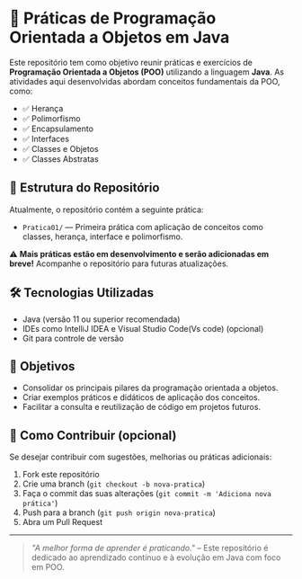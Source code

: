 # 🚀 Práticas de Programação Orientada a Objetos em Java

Este repositório tem como objetivo reunir práticas e exercícios de **Programação Orientada a Objetos (POO)** utilizando a linguagem **Java**. As atividades aqui desenvolvidas abordam conceitos fundamentais da POO, como:

- ✅ Herança  
- ✅ Polimorfismo  
- ✅ Encapsulamento  
- ✅ Interfaces  
- ✅ Classes e Objetos  
- ✅ Classes Abstratas  

## 📁 Estrutura do Repositório

Atualmente, o repositório contém a seguinte prática:

- `Pratica01/` — Primeira prática com aplicação de conceitos como classes, herança, interface e polimorfismo.

⚠️ **Mais práticas estão em desenvolvimento e serão adicionadas em breve!** Acompanhe o repositório para futuras atualizações.

## 🛠 Tecnologias Utilizadas

- Java (versão 11 ou superior recomendada)
- IDEs como IntelliJ IDEA e Visual Studio Code(Vs code) (opcional)
- Git para controle de versão

## 🎯 Objetivos

- Consolidar os principais pilares da programação orientada a objetos.
- Criar exemplos práticos e didáticos de aplicação dos conceitos.
- Facilitar a consulta e reutilização de código em projetos futuros.

## 📌 Como Contribuir (opcional)

Se desejar contribuir com sugestões, melhorias ou práticas adicionais:
1. Fork este repositório
2. Crie uma branch (`git checkout -b nova-pratica`)
3. Faça o commit das suas alterações (`git commit -m 'Adiciona nova prática'`)
4. Push para a branch (`git push origin nova-pratica`)
5. Abra um Pull Request


---

> _"A melhor forma de aprender é praticando."_ – Este repositório é dedicado ao aprendizado contínuo e à evolução em Java com foco em POO.
